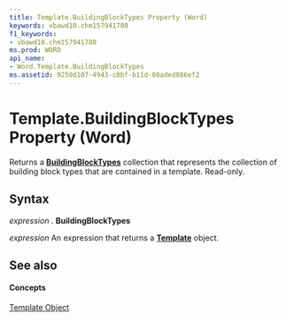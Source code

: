 ```yaml
---
title: Template.BuildingBlockTypes Property (Word)
keywords: vbawd10.chm157941780
f1_keywords:
- vbawd10.chm157941780
ms.prod: WORD
api_name:
- Word.Template.BuildingBlockTypes
ms.assetid: 9250d107-4943-c0bf-b11d-08aded886ef2
---
```



# Template.BuildingBlockTypes Property (Word)

Returns a  **[BuildingBlockTypes](buildingblocktypes-object-word.md)** collection that represents the collection of building block types that are contained in a template. Read-only.


## Syntax

 _expression_ . **BuildingBlockTypes**

 _expression_ An expression that returns a **[Template](template-object-word.md)** object.


## See also


#### Concepts


[Template Object](template-object-word.md)

